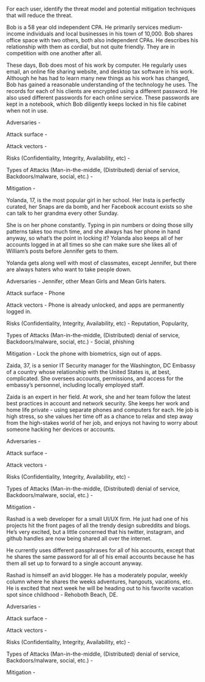 For each user, identify the threat model and potential mitigation techniques that will reduce the threat.

Bob is a 58 year old independent CPA. He primarily services medium-income individuals and local businesses in his town of 10,000. Bob shares office space with two others, both also independent CPAs. He describes his relationship with them as cordial, but not quite friendly. They are in competition with one another after all.

These days, Bob does most of his work by computer. He regularly uses email, an online file sharing website, and desktop tax software in his work. Although he has had to learn many new things as his work has changed, Bob has gained a reasonable understanding of the technology he uses. The records for each of his clients are encrypted using a different password. He also used different passwords for each online service. These passwords are kept in a notebook, which Bob diligently keeps locked in his file cabinet when not in use.

Adversaries -

Attack surface -

Attack vectors -

Risks (Confidentiality, Integrity, Availability, etc) -

Types of Attacks (Man-in-the-middle, (Distributed) denial of service, Backdoors/malware, social, etc.) -

Mitigation -

Yolanda, 17, is the most popular girl in her school. Her Insta is perfectly curated, her Snaps are da bomb, and her Facebook account exists so she can talk to her grandma every other Sunday.

She is on her phone constantly. Typing in pin numbers or doing those silly patterns takes too much time, and she always has her phone in hand anyway, so what’s the point in locking it? Yolanda also keeps all of her accounts logged in at all times so she can make sure she likes all of William’s posts before Jennifer gets to them.

Yolanda gets along well with most of classmates, except Jennifer, but there are always haters who want to take people down.

Adversaries - Jennifer, other Mean Girls and Mean Girls haters.

Attack surface - Phone

Attack vectors - Phone is already unlocked, and apps are permanently logged in.

Risks (Confidentiality, Integrity, Availability, etc) - Reputation, Popularity,

Types of Attacks (Man-in-the-middle, (Distributed) denial of service, Backdoors/malware, social, etc.) - Social, phishing

Mitigation - Lock the phone with biometrics, sign out of apps.

Zaida, 37, is a senior IT Security manager for the Washington, DC Embassy of a country whose relationship with the United States is, at best, complicated. She oversees accounts, permissions, and access for the embassy’s personnel, including locally employed staff.

Zaida is an expert in her field. At work, she and her team follow the latest best practices in account and network security. She keeps her work and home life private - using separate phones and computers for each. He job is high stress, so she values her time off as a chance to relax and step away from the high-stakes world of her job, and enjoys not having to worry about someone hacking her devices or accounts.

Adversaries -

Attack surface -

Attack vectors -

Risks (Confidentiality, Integrity, Availability, etc) -

Types of Attacks (Man-in-the-middle, (Distributed) denial of service, Backdoors/malware, social, etc.) -

Mitigation -

Rashad is a web developer for a small UI/UX firm. He just had one of his projects hit the front pages of all the trendy design subreddits and blogs. He’s very excited, but a little concerned that his twitter, instagram, and github handles are now being shared all over the internet.

He currently uses different passphrases for all of his accounts, except that he shares the same password for all of his email accounts because he has them all set up to forward to a single account anyway.

Rashad is himself an avid blogger. He has a moderately popular, weekly column where he shares the weeks adventures, hangouts, vacations, etc. He is excited that next week he will be heading out to his favorite vacation spot since childhood - Rehoboth Beach, DE.

Adversaries -

Attack surface -

Attack vectors -

Risks (Confidentiality, Integrity, Availability, etc) -

Types of Attacks (Man-in-the-middle, (Distributed) denial of service, Backdoors/malware, social, etc.) -

Mitigation -
